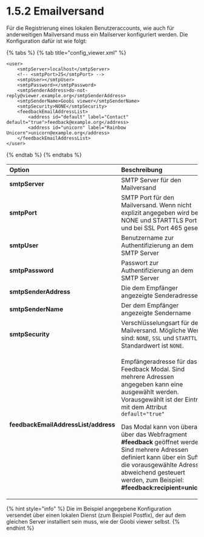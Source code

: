 # 1.5.2 Emailversand

Für die Registrierung eines lokalen Benutzeraccounts, wie auch für anderweitigen Mailversand muss ein Mailserver konfiguriert werden. Die Konfiguration dafür ist wie folgt:

{% tabs %}
{% tab title="config\_viewer.xml" %}
```markup
<user>
    <smtpServer>localhost</smtpServer>
    <!-- <smtpPort>25</smtpPort> -->
    <smtpUser></smtpUser>
    <smtpPassword></smtpPassword>
    <smtpSenderAddress>do-not-reply@viewer.example.org</smtpSenderAddress>
    <smtpSenderName>Goobi viewer</smtpSenderName>
    <smtpSecurity>NONE</smtpSecurity>
    <feedbackEmailAddressList>
        <address id="default" label="Contact" default="true">feedback@example.org</address>
        <address id="unicorn" label="Rainbow Unicorn">unicorn@example.org</address>
    </feedbackEmailAddressList>
</user>
```
{% endtab %}
{% endtabs %}

<table>
  <thead>
    <tr>
      <th style="text-align:left">Option</th>
      <th style="text-align:left">Beschreibung</th>
    </tr>
  </thead>
  <tbody>
    <tr>
      <td style="text-align:left"><b>smtpServer</b>
      </td>
      <td style="text-align:left">SMTP Server f&#xFC;r den Mailversand</td>
    </tr>
    <tr>
      <td style="text-align:left"><b>smtpPort</b>
      </td>
      <td style="text-align:left">SMTP Port f&#xFC;r den Mailversand. Wenn nicht explizit angegeben wird
        bei NONE und STARTTLS Port 25 und bei SSL Port 465 gesetzt.</td>
    </tr>
    <tr>
      <td style="text-align:left"><b>smtpUser</b>
      </td>
      <td style="text-align:left">Benutzername zur Authentifizierung an dem SMTP Server</td>
    </tr>
    <tr>
      <td style="text-align:left"><b>smtpPassword</b>
      </td>
      <td style="text-align:left">Passwort zur Authentifizierung an dem SMTP Server</td>
    </tr>
    <tr>
      <td style="text-align:left"><b>smtpSenderAddress</b>
      </td>
      <td style="text-align:left">Die dem Empf&#xE4;nger angezeigte Senderadresse</td>
    </tr>
    <tr>
      <td style="text-align:left"><b>smtpSenderName</b>
      </td>
      <td style="text-align:left">Der dem Empf&#xE4;nger angezeigte Sendername</td>
    </tr>
    <tr>
      <td style="text-align:left"><b>smtpSecurity</b>
      </td>
      <td style="text-align:left">Verschl&#xFC;sselungsart f&#xFC;r den Mailversand. M&#xF6;gliche Werte
        sind: <code>NONE</code>, <code>SSL</code> und <code>STARTTLS</code>. Standardwert
        ist <code>NONE</code>.</td>
    </tr>
    <tr>
      <td style="text-align:left"><b>feedbackEmailAddressList/address</b>
      </td>
      <td style="text-align:left">
        <p>Empf&#xE4;ngeradresse f&#xFC;r das Feedback Modal. Sind mehrere Adressen
          angegeben kann eine ausgew&#xE4;hlt werden. Vorausgew&#xE4;hlt ist der
          Eintrag mit dem Attribut <code>default=&quot;true&quot;</code>
        </p>
        <p>Das Modal kann von &#xFC;berall &#xFC;ber das Webfragment <b>#feedback </b>ge&#xF6;ffnet
          werden. Sind mehrere Adressen definiert kann &#xFC;ber ein Suffix die vorausgew&#xE4;hlte
          Adresse abweichend gesteuert werden, zum Beispiel: <b>#feedback:recipient=unicorn</b>
        </p>
      </td>
    </tr>
  </tbody>
</table>

{% hint style="info" %}
Die im Beispiel angegebene Konfiguration versendet über einen lokalen Dienst \(zum Beispiel Postfix\), der auf dem gleichen Server installiert sein muss, wie der Goobi viewer selbst.
{% endhint %}

